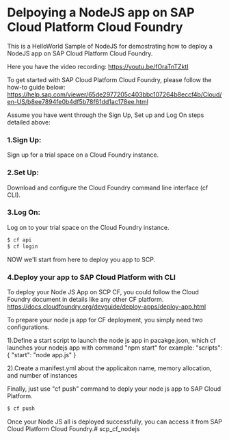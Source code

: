 # Delpoying a NodeJS app on SAP Cloud Platform Cloud Foundry
This is a HelloWorld Sample of NodeJS for demostrating how to deploy a NodeJS app on SAP Cloud Platform Cloud Foundry. 

Here you have the video recording:
https://youtu.be/fOraTnTZktI

To get started with SAP Cloud Platform Cloud Foundry, please follow the how-to guide below:
https://help.sap.com/viewer/65de2977205c403bbc107264b8eccf4b/Cloud/en-US/b8ee7894fe0b4df5b78f61dd1ac178ee.html

Assume you have went through the Sign Up, Set up and Log On steps detailed above: 

### 1.Sign Up: 
Sign up for a trial space on a Cloud Foundry instance.

### 2.Set Up:
Download and configure the Cloud Foundry command line interface (cf CLI).

### 3.Log On: 
Log on to your trial space on the Cloud Foundry instance.
```sh
$ cf api
$ cf login
```
NOW we'll start from here to deploy you app to SCP.

### 4.Deploy your app to SAP Cloud Platform with CLI

To deploy your Node JS App on SCP CF, you could follow the Cloud Foundry document in details like any other CF platform.
https://docs.cloudfoundry.org/devguide/deploy-apps/deploy-app.html

To prepare your node js app for CF deployment, you simply need two configurations.

1).Define a start script to launch the node js app in pacakge.json, which cf launches your nodejs app with command "npm start"
for example:
"scripts": 
    {
        "start": "node app.js"
    }

2).Create a manifest.yml about the applicaiton name, memory allocation, and number of instances

Finally, just use "cf push" command to deply your node js app to SAP Cloud Platform.
```sh
$ cf push
```

Once your Node JS all is deployed successfully, you can access it from SAP Cloud Platform Cloud Foundry.# scp_cf_nodejs
